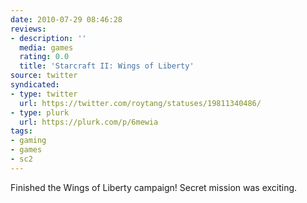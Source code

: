 ```yaml
---
date: 2010-07-29 08:46:28
reviews:
- description: ''
  media: games
  rating: 0.0
  title: 'Starcraft II: Wings of Liberty'
source: twitter
syndicated:
- type: twitter
  url: https://twitter.com/roytang/statuses/19811340486/
- type: plurk
  url: https://plurk.com/p/6mewia
tags:
- gaming
- games
- sc2
---
```


Finished the Wings of Liberty campaign! Secret mission was exciting.